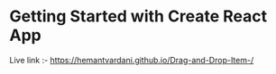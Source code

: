 # Getting Started with Create React App

Live link :- https://hemantvardani.github.io/Drag-and-Drop-Item-/


